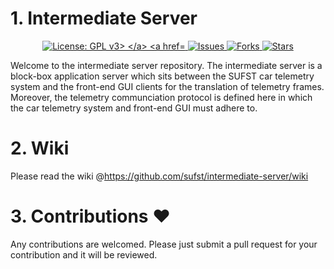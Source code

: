 # 1. Intermediate Server
<p align="center">

<a href="https://www.gnu.org/licenses/gpl-3.0">
<img src="https://img.shields.io/badge/License-GPLv3-blue.svg" alt="License: GPL v3>
</a>

<a href="https://github.com/sufst/intermediate-server/issues">
<img src="https://img.shields.io/github/issues/markdown-templates/markdown-snippets.svg" alt="Issues">
</a>

<a href="https://github.com/sufst/intermediate-server/fork">
<img src="https://img.shields.io/github/forks/markdown-templates/markdown-snippets.svg" alt="Forks">
</a>

<a href="https://github.com/sufst/intermediate-server/stargazers">
<img src="https://img.shields.io/github/stars/markdown-templates/markdown-snippets.svg" alt="Stars">
</a>

Welcome to the intermediate server repository. The intermediate server is a block-box application server which sits between the SUFST car telemetry system and the front-end GUI clients for the translation of telemetry frames. Moreover, the telemetry communciation protocol is defined here in which the car telemetry system and front-end GUI must adhere to. 

# 2. Wiki
Please read the wiki @https://github.com/sufst/intermediate-server/wiki

# 3. Contributions :heart:
Any contributions are welcomed. Please just submit a pull request for your contribution and it will be reviewed.
